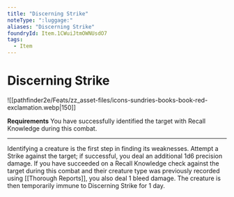 ```yaml
---
title: "Discerning Strike"
noteType: ":luggage:"
aliases: "Discerning Strike"
foundryId: Item.1CWuiJtmOWNUsdO7
tags:
  - Item
---
```


# Discerning Strike
![[pathfinder2e/Feats/zz_asset-files/icons-sundries-books-book-red-exclamation.webp|150]]

**Requirements** You have successfully identified the target with Recall Knowledge during this combat.

* * *

Identifying a creature is the first step in finding its weaknesses. Attempt a Strike against the target; if successful, you deal an additional 1d6 precision damage. If you have succeeded on a Recall Knowledge check against the target during this combat and their creature type was previously recorded using [[Thorough Reports]], you also deal 1 bleed damage. The creature is then temporarily immune to Discerning Strike for 1 day.
